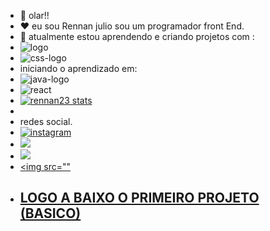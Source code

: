 - 👋 olar!! 
- ❤️ eu sou Rennan julio sou um programador front End.
-  🙌  atualmente estou aprendendo e criando projetos com :
-  <img src="https://img.shields.io/badge/HTML5-E34F26?style=for-the-badge&logo=html5&logoColor=white " alt="logo "/>
- <img src="https://img.shields.io/badge/CSS3-1572B6?style=for-the-badge&logo=css3&logoColor=white " alt="css-logo"/>
- iniciando o aprendizado em:
- <img src="https://img.shields.io/badge/JavaScript-F7DF1E?style=for-the-badge&logo=javascript&logoColor=black" alt="java-logo"/>
- <img src="https://img.shields.io/badge/react%20os-0088CC?style=for-the-badge&logo=reactos&logoColor=white" alt="react"/>
-  [![rennan23 stats](https://github-readme-stats.vercel.app/api?username=rennan23)](https://github.com/anuraghazra/github-readme-stats)
-  <br>
- redes social.
-  <a href="https://www.instagram.com/ferreira_gooo23?igsh=NXBtNDhkZTk0YXV6&utm_source=qr" ><img src="https://img.shields.io/badge/Instagram-E4405F?style=for-the-badge&logo=instagram&logoColor=white" alt="instagram"/><a/>
-  <a href="https://www.facebook.com/share/1BVW4aAsCD/?mibextid=wwXIfr"><img src="https://img.shields.io/badge/Facebook-1877F2?style=for-the-badge&logo=facebook&logoColor=white"><a/>
-  <a href="rennantutu1@gmail.com"><img src="https://img.shields.io/badge/Gmail-D14836?style=for-the-badge&logo=gmail&logoColor=white"/><a/>
-  <a href="https://w.app/f9avmi"><img src=""
- <h2>LOGO A BAIXO O PRIMEIRO PROJETO (BASICO)</h2>

